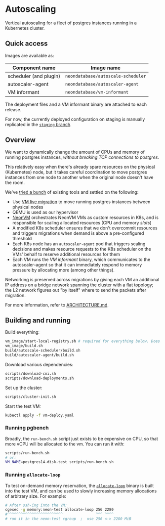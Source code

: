 # Autoscaling

Vertical autoscaling for a fleet of postgres instances running in a Kubernetes cluster.

## Quick access

Images are available as:

| Component name | Image name |
|----------------|------------|
| scheduler (and plugin) | `neondatabase/autoscale-scheduler` |
| autoscaler-agent | `neondatabase/autoscaler-agent` |
| VM informant | `neondatabase/vm-informant` |

The deployment files and a VM informant binary are attached to each release.

For now, the currently deployed configuration on staging is manually replicated
in the [`staging` branch](https://github.com/neondatabase/autoscaling/tree/staging).

## Overview

We want to dynamically change the amount of CPUs and memory of running postgres instances, _without
breaking TCP connections to postgres_.

This relatively easy when there's already spare resources on the physical (Kubernetes) node, but it
takes careful coordination to move postgres instances from one node to another when the original
node doesn't have the room.

We've [tried a bunch](https://github.com/neondatabase/cloud/issues/1651) of existing tools and
settled on the following:

* Use [VM live migration](https://www.qemu.org/docs/master/devel/migration.html) to move running
  postgres instances between physical nodes
* QEMU is used as our hypervisor
* [NeonVM](https://github.com/neondatabase/neonvm) orchestrates NeonVM VMs as custom resources in
  K8s, and is responsible for scaling allocated resources (CPU and memory _slots_)
* A modified K8s scheduler ensures that we don't overcommit resources and triggers migrations when
  demand is above a pre-configured threshold
* Each K8s node has an `autoscaler-agent` pod that triggers scaling decisions and makes resource
  requests to the K8s scheduler on the VMs' behalf to reserve additional resources for them
* Each VM runs the _VM informant_ binary, which communicates to the autoscaler-agent so that it can
  immediately respond to memory pressure by allocating more (among other things).

Networking is preserved across migrations by giving each VM an additional IP address on a bridge
network spanning the cluster with a flat topology; the L2 network figures out "by itself" where to
send the packets after migration.

For more information, refer to [ARCHITECTURE.md](./ARCHITECTURE.md).

## Building and running

Build everything:

```sh
vm_image/start-local-registry.sh # required for everything below. Does nothing on repeat
vm_image/build.sh
build/autoscale-scheduler/build.sh
build/autoscaler-agent/build.sh
```

Download various dependencies:

```sh
scripts/download-cni.sh
scripts/download-deployments.sh
```

Set up the cluster:

```sh
scripts/cluster-init.sh
```

Start the test VM:

```sh
kubectl apply -f vm-deploy.yaml
```

### Running pgbench

Broadly, the `run-bench.sh` script just exists to be expensive on CPU, so that more vCPU will be
allocated to the vm. You can run it with:

```sh
scripts/run-bench.sh
# or:
VM_NAME=postgres14-disk-test scripts/run-bench.sh
```

### Running `allocate-loop`

To test on-demand memory reservation, the [`allocate-loop`] binary is built into the test VM, and
can be used to slowly increasing memory allocations of arbitrary size. For example:

```sh
# After ssh-ing into the VM:
cgexec -g memory:neon-test allocate-loop 256 2280
#^^^^^^^^^^^^^^^^^^^^^^^^^               ^^^ ^^^^
# run it in the neon-test cgroup  ;  use 256 <-> 2280 MiB
```

[`allocate-loop`]: vm_image/allocate-loop.c
